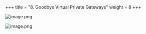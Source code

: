+++
title = "8. Goodbye Virtual Private Gateways"
weight = 8
+++


![image.png](/images/008-viii-clean-it-up/40-888554-image.png)


![image.png](/images/008-viii-clean-it-up/40-180786-image.png)


